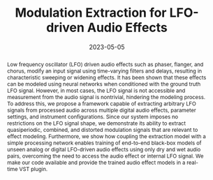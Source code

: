 ---
layout        : default-publication
title         : "Modulation Extraction for LFO-driven Audio Effects"
collection    : publications
permalink     : /publications/2023-05-22-mitcheltree2023lfo

abstract      : "Low frequency oscillator (LFO) driven audio effects such as phaser, flanger, and chorus, modify an input signal using time-varying filters and delays, resulting in characteristic sweeping or widening effects. It has been shown that these effects can be modeled using neural networks when conditioned with the ground truth LFO signal. However, in most cases, the LFO signal is not accessible and measurement from the audio signal is nontrivial, hindering the modeling process. To address this, we propose a framework capable of extracting arbitrary LFO signals from processed audio across multiple digital audio effects, parameter settings, and instrument configurations. Since our system imposes no restrictions on the LFO signal shape, we demonstrate its ability to extract quasiperiodic, combined, and distorted modulation signals that are relevant to effect modeling. Furthermore, we show how coupling the extraction model with a simple processing network enables training of end-to-end black-box models of unseen analog or digital LFO-driven audio effects using only dry and wet audio pairs, overcoming the need to access the audio effect or internal LFO signal. We make our code available and provide the trained audio effect models in a real-time VST plugin."

date            : 2023-05-05
venue           : 'DAFX 2023 - International Conference on Digital Audio Effects (DAFx23)'
paperurl        : '/files/mitcheltree2023lfo-paper.pdf'
image           : '/files/mitcheltree2023lfo-image.png'
imagewidth      : 80.0
poster          : 
presentation    : 
code            : 'https://github.com/christhetree/mod_extraction'
codename        : 'https://github.com/christhetree/mod_extraction'
data            : 
dataname        : 
webpage         : 'https://christhetr.ee/mod_extraction/'
webpagename     : 'https://christhetr.ee/mod_extraction/'
categories      : 
citation        : 'Mitcheltree, C., Steinmetz, C. J., Comunità, M., Reiss, J. D. <b>"Modulation Extraction for LFO-driven Audio Effects"</b> - <i>DAFX 2023 - International Conference on Digital Audio Effects (DAFx23)</i>'
author_profile  : true
---